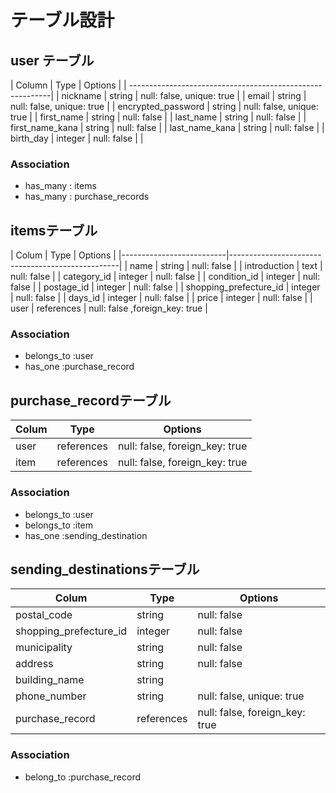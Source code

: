 # テーブル設計

## user テーブル

| Column             |  Type   | Options                    |
| ----------------------------------------------------------|
| nickname           | string  | null: false, unique: true  | 
| email              | string  | null: false, unique: true  |
| encrypted_password | string  | null: false, unique: true  |
| first_name         | string  | null: false                |
| last_name          | string  | null: false                |
| first_name_kana    | string  | null: false                |
| last_name_kana     | string  | null: false                |
| birth_day          | integer | null: false                |
| 

### Association

- has_many : items
- has_many : purchase_records


## itemsテーブル

| Colum                    |  Type        |  Options                          |
|--------------------------|--------------------------------------------------|
| name                     | string       | null: false                       |
| introduction             | text         | null: false                       |
| category_id              | integer      | null: false                       |
| condition_id             | integer      | null: false                       |
| postage_id               | integer      | null: false                       |
| shopping_prefecture_id   | integer      | null: false                       |
| days_id                  | integer      | null: false                       |
| price                    | integer      | null: false                       |
| user                     | references   | null: false ,foreign_key: true    |

### Association

- belongs_to :user
- has_one :purchase_record


## purchase_recordテーブル

| Colum        |  Type       | Options                        |
|--------------|-------------|--------------------------------|
| user         | references  | null: false, foreign_key: true |
| item         | references  | null: false, foreign_key: true |

### Association

- belongs_to :user
- belongs_to :item
- has_one :sending_destination



## sending_destinationsテーブル

| Colum                  | Type        | Options                         |
|------------------------|-------------|---------------------------------|
| postal_code            | string      | null: false                     |
| shopping_prefecture_id | integer     | null: false                     |
| municipality           | string      | null: false                     |
| address                | string      | null: false                     |
| building_name          | string      |                                 |
| phone_number           | string      | null: false, unique: true       |
| purchase_record        | references  | null: false, foreign_key: true  |

### Association

- belong_to :purchase_record
